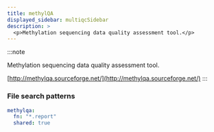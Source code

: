 ```yaml
---
title: methylQA
displayed_sidebar: multiqcSidebar
description: >
  <p>Methylation sequencing data quality assessment tool.</p>
---
```


<!--
~~~~~ DO NOT EDIT ~~~~~
This file is autogenerated from the MultiQC module python docstring.
Do not edit the markdown, it will be overwritten.

File path for the source of this content: multiqc/modules/methylqa/methylqa.py
~~~~~~~~~~~~~~~~~~~~~~~
-->

:::note

<p>Methylation sequencing data quality assessment tool.</p>

[http://methylqa.sourceforge.net/](http://methylqa.sourceforge.net/)
:::

### File search patterns

```yaml
methylqa:
  fn: "*.report"
  shared: true
```
